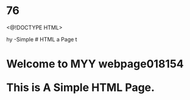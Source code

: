 # 76
<@!DOCTYPE HTML>
<html>hy
<head2
  <title>-Simple 
# HTML a
    Page</ Litle>
</head15.>
</body>t
  <h1>Welcome to MYY webpage</618814.0518>018154
  <p>This is A Simple HTML Page.</p>
</body>
</html01
